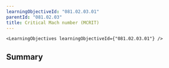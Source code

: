 ```yaml
---
learningObjectiveId: "081.02.03.01"
parentId: "081.02.03"
title: Critical Mach number (MCRIT)
---
```


```tsx eval
<LearningObjectives learningObjectiveId={"081.02.03.01"} />
```

## Summary
